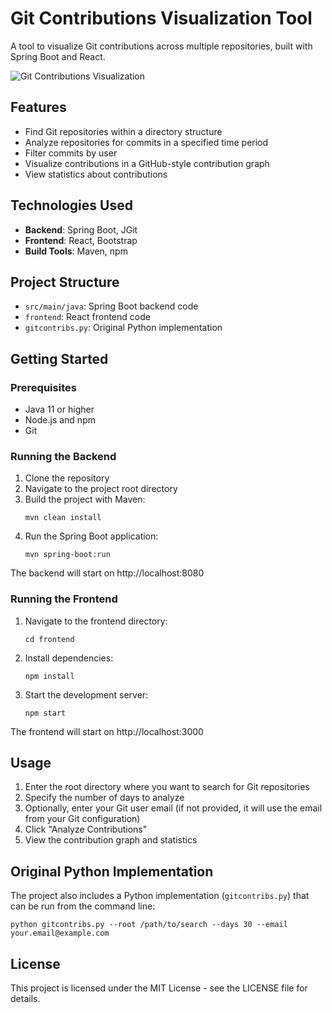 # Git Contributions Visualization Tool

A tool to visualize Git contributions across multiple repositories, built with Spring Boot and React.

![Git Contributions Visualization](gitcontribs.png)

## Features

- Find Git repositories within a directory structure
- Analyze repositories for commits in a specified time period
- Filter commits by user
- Visualize contributions in a GitHub-style contribution graph
- View statistics about contributions

## Technologies Used

- **Backend**: Spring Boot, JGit
- **Frontend**: React, Bootstrap
- **Build Tools**: Maven, npm

## Project Structure

- `src/main/java`: Spring Boot backend code
- `frontend`: React frontend code
- `gitcontribs.py`: Original Python implementation

## Getting Started

### Prerequisites

- Java 11 or higher
- Node.js and npm
- Git

### Running the Backend

1. Clone the repository
2. Navigate to the project root directory
3. Build the project with Maven:
   ```
   mvn clean install
   ```
4. Run the Spring Boot application:
   ```
   mvn spring-boot:run
   ```
   
The backend will start on http://localhost:8080

### Running the Frontend

1. Navigate to the frontend directory:
   ```
   cd frontend
   ```
2. Install dependencies:
   ```
   npm install
   ```
3. Start the development server:
   ```
   npm start
   ```

The frontend will start on http://localhost:3000

## Usage

1. Enter the root directory where you want to search for Git repositories
2. Specify the number of days to analyze
3. Optionally, enter your Git user email (if not provided, it will use the email from your Git configuration)
4. Click "Analyze Contributions"
5. View the contribution graph and statistics

## Original Python Implementation

The project also includes a Python implementation (`gitcontribs.py`) that can be run from the command line:

```
python gitcontribs.py --root /path/to/search --days 30 --email your.email@example.com
```

## License

This project is licensed under the MIT License - see the LICENSE file for details.